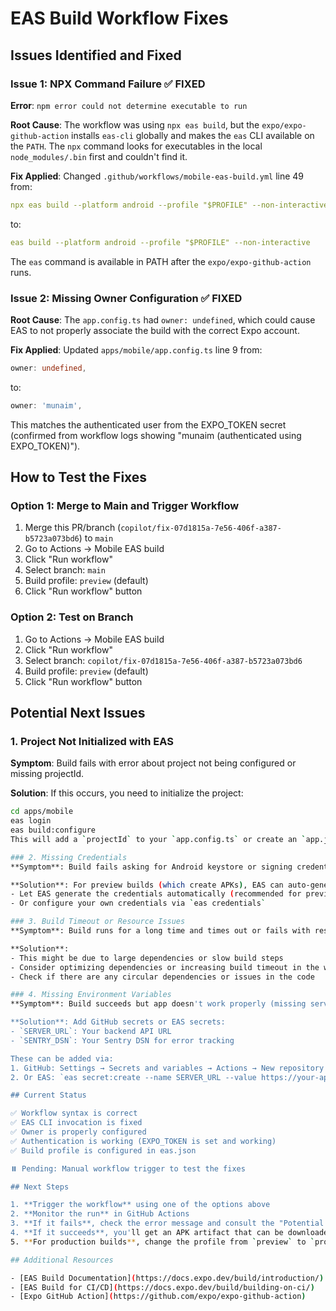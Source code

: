 # EAS Build Workflow Fixes

## Issues Identified and Fixed

### Issue 1: NPX Command Failure ✅ FIXED
**Error**: `npm error could not determine executable to run`

**Root Cause**: The workflow was using `npx eas build`, but the `expo/expo-github-action` installs `eas-cli` globally and makes the `eas` CLI available on the `PATH`. The `npx` command looks for executables in the local `node_modules/.bin` first and couldn't find it.

**Fix Applied**: Changed `.github/workflows/mobile-eas-build.yml` line 49 from:
```yaml
npx eas build --platform android --profile "$PROFILE" --non-interactive
```
to:
```yaml
eas build --platform android --profile "$PROFILE" --non-interactive
```

The `eas` command is available in PATH after the `expo/expo-github-action` runs.

### Issue 2: Missing Owner Configuration ✅ FIXED
**Root Cause**: The `app.config.ts` had `owner: undefined`, which could cause EAS to not properly associate the build with the correct Expo account.

**Fix Applied**: Updated `apps/mobile/app.config.ts` line 9 from:
```typescript
owner: undefined,
```
to:
```typescript
owner: 'munaim',
```

This matches the authenticated user from the EXPO_TOKEN secret (confirmed from workflow logs showing "munaim (authenticated using EXPO_TOKEN)").

## How to Test the Fixes

### Option 1: Merge to Main and Trigger Workflow
1. Merge this PR/branch (`copilot/fix-07d1815a-7e56-406f-a387-b5723a073bd6`) to `main`
2. Go to Actions → Mobile EAS build
3. Click "Run workflow"
4. Select branch: `main`
5. Build profile: `preview` (default)
6. Click "Run workflow" button

### Option 2: Test on Branch
1. Go to Actions → Mobile EAS build
2. Click "Run workflow"
3. Select branch: `copilot/fix-07d1815a-7e56-406f-a387-b5723a073bd6`
4. Build profile: `preview` (default)
5. Click "Run workflow" button

## Potential Next Issues

### 1. Project Not Initialized with EAS
**Symptom**: Build fails with error about project not being configured or missing projectId.

**Solution**: If this occurs, you need to initialize the project:
```bash
cd apps/mobile
eas login
eas build:configure
This will add a `projectId` to your `app.config.ts` or create an `app.json` with the project configuration. Commit and push the changes.

### 2. Missing Credentials
**Symptom**: Build fails asking for Android keystore or signing credentials.

**Solution**: For preview builds (which create APKs), EAS can auto-generate credentials. If prompted:
- Let EAS generate the credentials automatically (recommended for preview builds)
- Or configure your own credentials via `eas credentials`

### 3. Build Timeout or Resource Issues
**Symptom**: Build runs for a long time and times out or fails with resource errors.

**Solution**: 
- This might be due to large dependencies or slow build steps
- Consider optimizing dependencies or increasing build timeout in the workflow
- Check if there are any circular dependencies or issues in the code

### 4. Missing Environment Variables
**Symptom**: Build succeeds but app doesn't work properly (missing server URL, Sentry not configured).

**Solution**: Add GitHub secrets or EAS secrets:
- `SERVER_URL`: Your backend API URL
- `SENTRY_DSN`: Your Sentry DSN for error tracking

These can be added via:
1. GitHub: Settings → Secrets and variables → Actions → New repository secret
2. Or EAS: `eas secret:create --name SERVER_URL --value https://your-api.com`

## Current Status

✅ Workflow syntax is correct
✅ EAS CLI invocation is fixed
✅ Owner is properly configured
✅ Authentication is working (EXPO_TOKEN is set and working)
✅ Build profile is configured in eas.json

⏸️ Pending: Manual workflow trigger to test the fixes

## Next Steps

1. **Trigger the workflow** using one of the options above
2. **Monitor the run** in GitHub Actions
3. **If it fails**, check the error message and consult the "Potential Next Issues" section above
4. **If it succeeds**, you'll get an APK artifact that can be downloaded from the build summary
5. **For production builds**, change the profile from `preview` to `production` and ensure proper signing credentials are configured

## Additional Resources

- [EAS Build Documentation](https://docs.expo.dev/build/introduction/)
- [EAS Build for CI/CD](https://docs.expo.dev/build/building-on-ci/)
- [Expo GitHub Action](https://github.com/expo/expo-github-action)
